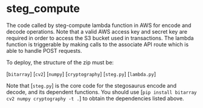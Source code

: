 # steg_compute
The code called by steg-compute lambda function in AWS for encode and decode operations. 
Note that a valid AWS access key and secret key are required in order to access the S3 bucket used in transactions.
The lambda function is triggerable by making calls to the associate API route which is able to handle POST requests.

To deploy, the structure of the zip must be:

[`bitarray`]
[`cv2`]
[`numpy`]
[`cryptography`]
[`steg.py`]
[`lambda.py`]

Note that [`steg.py`] is the core code for the stegosaurus encode and decode, and its dependent functions.
You should use [`pip install bitarray cv2 numpy cryptography -t .`] to obtain the dependencies listed above.
